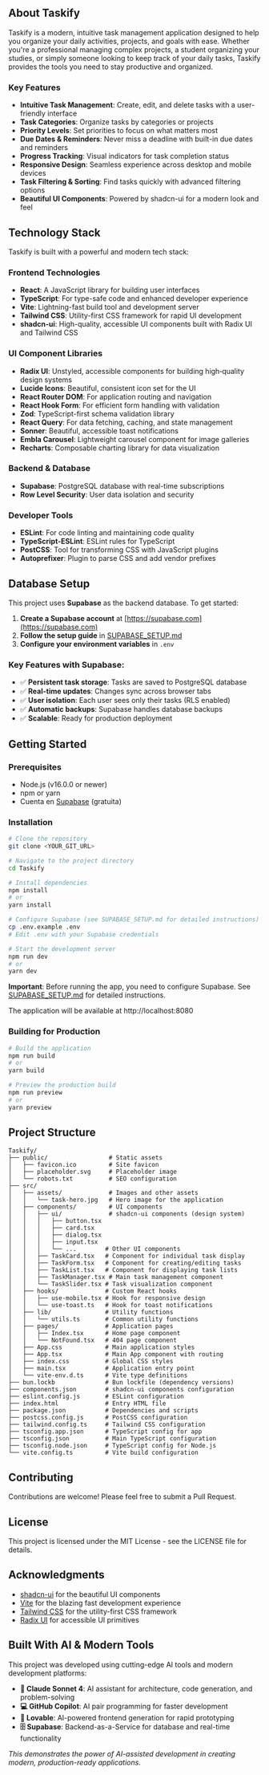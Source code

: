 ## About Taskify

Taskify is a modern, intuitive task management application designed to help you organize your daily activities, projects, and goals with ease. Whether you're a professional managing complex projects, a student organizing your studies, or simply someone looking to keep track of your daily tasks, Taskify provides the tools you need to stay productive and organized.

### Key Features

- **Intuitive Task Management**: Create, edit, and delete tasks with a user-friendly interface
- **Task Categories**: Organize tasks by categories or projects
- **Priority Levels**: Set priorities to focus on what matters most
- **Due Dates & Reminders**: Never miss a deadline with built-in due dates and reminders
- **Progress Tracking**: Visual indicators for task completion status
- **Responsive Design**: Seamless experience across desktop and mobile devices
- **Task Filtering & Sorting**: Find tasks quickly with advanced filtering options
- **Beautiful UI Components**: Powered by shadcn-ui for a modern look and feel

## Technology Stack

Taskify is built with a powerful and modern tech stack:

### Frontend Technologies

- **React**: A JavaScript library for building user interfaces
- **TypeScript**: For type-safe code and enhanced developer experience
- **Vite**: Lightning-fast build tool and development server
- **Tailwind CSS**: Utility-first CSS framework for rapid UI development
- **shadcn-ui**: High-quality, accessible UI components built with Radix UI and Tailwind CSS

### UI Component Libraries

- **Radix UI**: Unstyled, accessible components for building high‑quality design systems
- **Lucide Icons**: Beautiful, consistent icon set for the UI
- **React Router DOM**: For application routing and navigation
- **React Hook Form**: For efficient form handling with validation
- **Zod**: TypeScript-first schema validation library
- **React Query**: For data fetching, caching, and state management
- **Sonner**: Beautiful, accessible toast notifications
- **Embla Carousel**: Lightweight carousel component for image galleries
- **Recharts**: Composable charting library for data visualization

### Backend & Database

- **Supabase**: PostgreSQL database with real-time subscriptions
- **Row Level Security**: User data isolation and security

### Developer Tools

- **ESLint**: For code linting and maintaining code quality
- **TypeScript-ESLint**: ESLint rules for TypeScript
- **PostCSS**: Tool for transforming CSS with JavaScript plugins
- **Autoprefixer**: Plugin to parse CSS and add vendor prefixes

## Database Setup

This project uses **Supabase** as the backend database. To get started:

1. **Create a Supabase account** at [https://supabase.com](https://supabase.com)
2. **Follow the setup guide** in [SUPABASE_SETUP.md](./SUPABASE_SETUP.md)
3. **Configure your environment variables** in `.env`

### Key Features with Supabase:

- ✅ **Persistent task storage**: Tasks are saved to PostgreSQL database
- ✅ **Real-time updates**: Changes sync across browser tabs
- ✅ **User isolation**: Each user sees only their tasks (RLS enabled)
- ✅ **Automatic backups**: Supabase handles database backups
- ✅ **Scalable**: Ready for production deployment

## Getting Started

### Prerequisites

- Node.js (v16.0.0 or newer)
- npm or yarn
- Cuenta en [Supabase](https://supabase.com) (gratuita)

### Installation

```sh
# Clone the repository
git clone <YOUR_GIT_URL>

# Navigate to the project directory
cd Taskify

# Install dependencies
npm install
# or
yarn install

# Configure Supabase (see SUPABASE_SETUP.md for detailed instructions)
cp .env.example .env
# Edit .env with your Supabase credentials

# Start the development server
npm run dev
# or
yarn dev
```

**Important**: Before running the app, you need to configure Supabase. See [SUPABASE_SETUP.md](./SUPABASE_SETUP.md) for detailed instructions.

The application will be available at http://localhost:8080

### Building for Production

```sh
# Build the application
npm run build
# or
yarn build

# Preview the production build
npm run preview
# or
yarn preview
```

## Project Structure

```
Taskify/
├── public/                 # Static assets
│   ├── favicon.ico         # Site favicon
│   ├── placeholder.svg     # Placeholder image
│   └── robots.txt          # SEO configuration
├── src/
│   ├── assets/             # Images and other assets
│   │   └── task-hero.jpg   # Hero image for the application
│   ├── components/         # UI components
│   │   ├── ui/             # shadcn-ui components (design system)
│   │   │   ├── button.tsx
│   │   │   ├── card.tsx
│   │   │   ├── dialog.tsx
│   │   │   ├── input.tsx
│   │   │   └── ...        # Other UI components
│   │   ├── TaskCard.tsx   # Component for individual task display
│   │   ├── TaskForm.tsx   # Component for creating/editing tasks
│   │   ├── TaskList.tsx   # Component for displaying task lists
│   │   ├── TaskManager.tsx # Main task management component
│   │   └── TaskSlider.tsx # Task visualization component
│   ├── hooks/             # Custom React hooks
│   │   ├── use-mobile.tsx # Hook for responsive design
│   │   └── use-toast.ts   # Hook for toast notifications
│   ├── lib/               # Utility functions
│   │   └── utils.ts       # Common utility functions
│   ├── pages/             # Application pages
│   │   ├── Index.tsx      # Home page component
│   │   └── NotFound.tsx   # 404 page component
│   ├── App.css            # Main application styles
│   ├── App.tsx            # Main App component with routing
│   ├── index.css          # Global CSS styles
│   ├── main.tsx           # Application entry point
│   └── vite-env.d.ts      # Vite type definitions
├── bun.lockb              # Bun lockfile (dependency versions)
├── components.json        # shadcn-ui components configuration
├── eslint.config.js       # ESLint configuration
├── index.html             # Entry HTML file
├── package.json           # Dependencies and scripts
├── postcss.config.js      # PostCSS configuration
├── tailwind.config.ts     # Tailwind CSS configuration
├── tsconfig.app.json      # TypeScript config for app
├── tsconfig.json          # Main TypeScript configuration
├── tsconfig.node.json     # TypeScript config for Node.js
└── vite.config.ts         # Vite build configuration
```

## Contributing

Contributions are welcome! Please feel free to submit a Pull Request.

## License

This project is licensed under the MIT License - see the LICENSE file for details.

## Acknowledgments

- [shadcn-ui](https://ui.shadcn.com) for the beautiful UI components
- [Vite](https://vitejs.dev) for the blazing fast development experience
- [Tailwind CSS](https://tailwindcss.com) for the utility-first CSS framework
- [Radix UI](https://www.radix-ui.com) for accessible UI primitives

## Built With AI & Modern Tools

This project was developed using cutting-edge AI tools and modern development platforms:

- **🤖 Claude Sonnet 4**: AI assistant for architecture, code generation, and problem-solving
- **💻 GitHub Copilot**: AI pair programming for faster development
- **🎨 Lovable**: AI-powered frontend generation for rapid prototyping
- **🗄️ Supabase**: Backend-as-a-Service for database and real-time functionality

*This demonstrates the power of AI-assisted development in creating modern, production-ready applications.*
